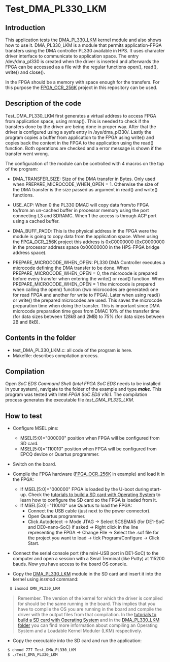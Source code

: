 Test_DMA_PL330_LKM
===============

Introduction
-------------
This application tests the [DMA_PL330_LKM](https://github.com/robertofem/CycloneVSoC-examples/tree/master/Linux-modules/DMA_PL330_LKM) kernel module and also shows how to use it. DMA_PL330_LKM is a module that permits application-FPGA transfers using the DMA controller PL330 available in HPS.  It uses character driver interface to communicate to application space. The entry /dev/dma_pl330 is created when the driver is inserted and afterwards the FPGA can be accessed as a file with the regular functions open(), read(), write() and close(). 

In the FPGA should be a memory with space enough for the transfers. For this purpose the [FPGA_OCR_256K](https://github.com/robertofem/CycloneVSoC-examples/tree/master/FPGA-hardware/DE1-SoC/FPGA_OCR_256K) project in this repository can be used.

Description of the code
------------------------
Test_DMA_PL330_LKM first generates a virtual address to access FPGA from application space, using mmap(). This is needed to check if the transfers done by the driver are being done in proper way. After that the driver is configured using a sysfs entry in /sys/dma_pl330/. Lastly the program copies a buffer from application to the FPGA using write() and copies back the content in  the FPGA to the application using the read() function. Both operations are checked and a error message is shown if the transfer went wrong.

The configuration of the module can be controlled with 4 macros on the top of the program:

* DMA_TRANSFER_SIZE: Size of the DMA transfer in Bytes. Only used when PREPARE_MICROCODE_WHEN_OPEN = 1. Otherwise the size of the DMA transfer is the size passed as argument in read() and write() functions.

* USE_ACP: When 0 the  PL330 DMAC will copy data from/to FPGA to/from an un-cached buffer in processor memory using the port connecting L3 and SDRAMC. When 1 the access is through ACP port using a cached buffer. 

* DMA_BUFF_PADD: This is the physical address in the FPGA were the module is going to copy data from the application space. When using the  [FPGA_OCR_256K](https://github.com/robertofem/CycloneVSoC-examples/tree/master/FPGA-hardware/DE1-SoC/FPGA_OCR_256K) project this address is 0xC0000000 (0xC0000000 in the processor address space 0x00000000 in the HPS-FPGA bridge address space).

* PREPARE_MICROCODE_WHEN_OPEN: PL330 DMA Controller executes a microcode defining the DMA transfer to be done. When PREPARE_MICROCODE_WHEN_OPEN = 0, the microcode is prepared before every transfer when entering the write() or read() function. When PREPARE_MICROCODE_WHEN_OPEN = 1 the microcode is prepared when calling the open() function (two microcodes are generated: one for read FPGA and another for write to FPGA). Later when using read() or write() the prepared microcodes are used. This saves the microcode preparation time when doing the transfer. This is important since DMA microcode preparation time goes from DMAC 10% of the transfer time (for data sizes between 128kB and 2MB) to 75% (for data sizes between 2B and 8kB).

Contents in the folder
----------------------
* test_DMA_PL330_LKM.c: all code of the program is here.
* Makefile: describes compilation process.

Compilation
-----------
Open *SoC EDS Command Shell* (*Intel FPGA SoC EDS* needs to be installed in your system), navigate to the folder of the example and type **_make_**.
This program was tested with Intel *FPGA SoC EDS v16.1*.
The compilation process generates the executable file *test_DMA_PL330_LKM*.
    
How to test
------------
* Configure MSEL pins:
    *  MSEL[5:0]="000000" position when FPGA will be configured from SD card.
    *  MSEL[5:0]="110010" position when FPGA will be configured from EPCQ device or Quartus programmer.
* Switch on the board.
* Compile the FPGA hardware ([FPGA_OCR_256K](https://github.com/robertofem/CycloneVSoC-examples/tree/master/FPGA-hardware/DE1-SoC/FPGA_OCR_256K)  in example) and load it in the FPGA:
    *  If MSEL[5:0]="000000" FPGA is loaded by the U-boot during start-up. Check  the [tutorials to build a SD card with Operating System](https://github.com/robertofem/CycloneVSoC-examples/tree/master/SD-operating-system) to learn how to configure the SD card so the FPGA is loaded from it. 
    *  If MSEL[5:0]="110010" use Quartus to load the FPGA:
        *  Connect the USB cable (just next to the power connector).
        *  Open Quartus programmer.
        *  Click Autodetect -> Mode JTAG -> Select 5CSEMA5 (for DE1-SoC and DE0-nano-SoC) if asked -> Right click in the line representing the FPGA -> Change FIle -> Select the .sof file for the project you want to load -> tick Program/Configure -> Click Start.

* Connect the serial console port (the mini-USB port in DE1-SoC) to the computer and open a session with a Seral Terminal (like Putty) at 115200 bauds. Now you have access to the board OS console.
* Copy the [DMA_PL330_LKM](https://github.com/robertofem/CycloneVSoC-examples/tree/master/Linux-modules/DMA_PL330_LKM) module in the SD card and insert it into the kernel using _insmod_ command: 
```bash
  $ insmod DMA_PL330_LKM
```
> Remember. The version of the kernel for which the driver is compiled for should be the same running in the board. This implies that you have to compile the OS you are running in the board and compile the driver with the output files from that compilation. In the [tutorials to build a SD card with Operating System](https://github.com/robertofem/CycloneVSoC-examples/tree/master/SD-operating-system) and in the [DMA_PL330_LKM folder](https://github.com/robertofem/CycloneVSoC-examples/tree/master/Linux-modules/DMA_PL330_LKM) you can find more information about compiling an Operating System and a Loadable Kernel Moduler (LKM) respectively.

* Copy the executable into the SD card and run the application:
 ```bash
  $ chmod 777 Test_DMA_PL330_LKM
  $ ./Test_DMA_PL330_LKM
```
